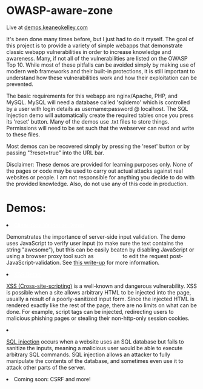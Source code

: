 OWASP-aware-zone
================
Live at <a href="http://demos.keaneokelley.com">demos.keaneokelley.com</a>

It's been done many times before, but I just had to do it myself. The goal of this project is to provide a variety of simple webapps that demonstrate classic webapp vulnerabilities in order to increase knowledge and awareness. Many, if not all of the vulnerabilities are listed on the OWASP Top 10. While most of these pitfalls can be avoided simply by making use of modern web frameworks and their built-in protections, it is still important to understand how these vulnerabilities work and how their exploitation can be prevented.

The basic requirements for this webapp are nginx/Apache, PHP, and MySQL. MySQL will need a database called 'sqldemo' which is controlled by a user with login details as username:password @ localhost. The SQL Injection demo will automatically create the required tables once you press its 'reset' button. Many of the demos use .txt files to store things. Permissions will need to be set such that the webserver can read and write to these files.

Most demos can be recovered simply by pressing the 'reset' button or by passing "?reset=true" into the URL bar.

Disclaimer:
These demos are provided for learning purposes only. None of the pages or code may be used to carry out actual attacks against real websites or people. I am not responsible
for anything you decide to do with the provided knowledge. Also, do not use any of this code in production.

Demos:
=====
<li><a href="burpsuite/index.php" style="color:white">Client-Side Validation Demo</a>
	<p>Demonstrates the importance of server-side input validation. The demo uses JavaScript to verify user input 
	(to make sure the text contains the string "awesome"), but this can be easily beaten by disabling JavaScript or using a 
	browser proxy tool such as <a href="http://portswigger.net/burp/Burpsuite." style="color:white">Burp Suite</a> to edit the 
	request post-JavaScript-validation. See <a href="https://blog.keaneokelley.com/client-vs-server-side-input-validation-demo/">this write-up</a> for more information.</p></li>
	<li><a href="xss/index.php" style="color:white">XSS Demo</a>
	<p><a href="https://www.owasp.org/index.php/Top_10_2013-A3-Cross-Site_Scripting_%28XSS%29">XSS (Cross-site-scripting)</a> is a 
	well-known and dangerous vulnerability. XSS is possible when a site allows arbitrary HTML to be injected into the page, usually a result of a poorly-sanitized input form.
	Since the injected HTML is rendered exactly like the rest of the page, there are no limits on what can be done. For example, script tags can be injected, redirecting users
	to malicious phishing pages or stealing their non-http-only session cookies.</p></li>
	<li><a href="sql/index.php" style="color:white">SQL Injection Demo</a>
	<p><a href="https://www.owasp.org/index.php/SQL_Injection">SQL injection</a> occurs when a website uses an SQL database but fails to sanitize the inputs, meaning a malicious user would be able to execute arbitrary SQL commands.
	SQL injection allows an attacker to fully manipulate the contents of the database, and sometimes even use it to attack other parts of the server.</p></li>
	<li>Coming soon: CSRF and more!</li>
</ul>
